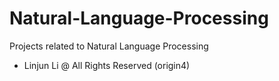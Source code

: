 # Natural-Language-Processing
Projects related to  Natural Language Processing
- Linjun Li @ All Rights Reserved (origin4)
